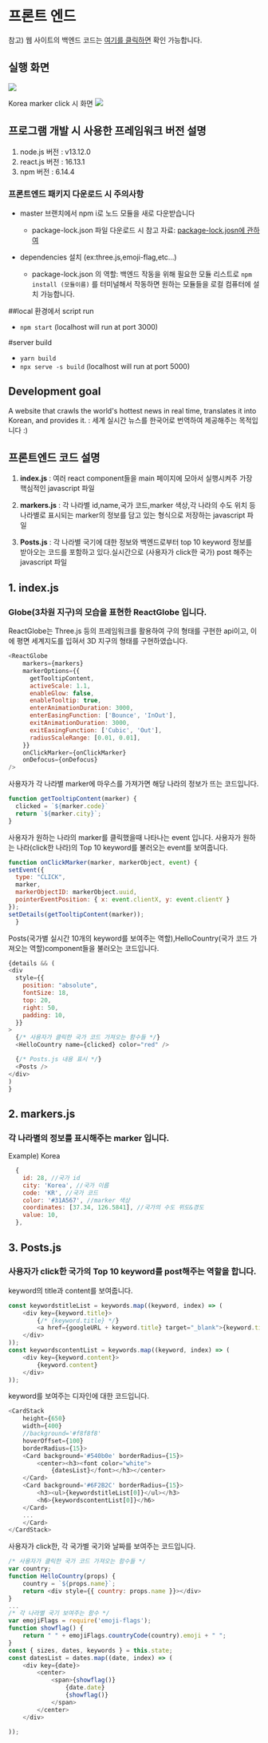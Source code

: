 # 프론트 엔드
참고) 웹 사이트의 백엔드 코드는 [여기를 클릭하면](https://github.com/planetEarth1886/backend) 확인 가능합니다.

## 실행 화면
![](src/img/main.png)

Korea marker click 시 화면 
![](src/img/9s.gif)


## 프로그램 개발 시 사용한 프레임워크 버전 설명
1) node.js 버전 : v13.12.0
2) react.js 버전 : 16.13.1
3) npm 버전  : 6.14.4

### 프론트엔드 패키지 다운로드 시 주의사항
* master 브랜치에서 npm i로 노드 모듈을 새로 다운받습니다
	* package-lock.json 파일 다운로드 시 참고 자료: [package-lock.josn에 관하여](https://medium.com/@han7096/package-lock-json-%EC%97%90-%EA%B4%80%ED%95%98%EC%97%AC-5652f90b734c)

* dependencies 설치 (ex:three.js,emoji-flag,etc...)
    * package-lock.json 의 역할: 백엔드 작동을 위해 필요한 모듈 리스트로 `npm install (모듈이름)` 를 터미널해서 작동하면 원하는 모듈들을 로컬 컴퓨터에 설치 가능합니다. 

##local 환경에서 script run
* `npm start` (localhost will run at port 3000)  

#server build
* `yarn build` 
* `npx serve -s build` (localhost will run at port 5000)  

## Development goal
A website that crawls the world's hottest news in real time, translates it into Korean, and provides it.
: 세계 실시간 뉴스를 한국어로 번역하여 제공해주는 목적입니다 :)

### 

## 프론트엔드 코드 설명 

1. <b>index.js</b> : 여러 react component들을 main 페이지에 모아서 실행시켜주 가장 핵심적인 javascript 파일

2. <b>markers.js</b> : 각 나라별 id,name,국가 코드,marker 색상,각 나라의 수도 위치 등 나라별로 표시되는 marker의 정보를 담고 있는 형식으로 저장하는 javascript 파일

3. <b>Posts.js</b> : 각 나라별 국기에 대한 정보와 백엔드로부터 top 10 keyword 정보를 받아오는 코드를 포함하고 있다.실시간으로 (사용자가 click한 국가) post 해주는 javascript 파일 

## 1. index.js 
### Globe(3차원 지구)의 모습을 표현한 ReactGlobe 입니다.
ReactGlobe는 Three.js 등의 프레임워크를 활용하여 구의 형태를 구현한 api이고, 이에 평면 세계지도를 입혀서 3D 지구의 형태를 구현하였습니다.
```js
<ReactGlobe
    markers={markers}
    markerOptions={{
      getTooltipContent,
      activeScale: 1.1,
      enableGlow: false,
      enableTooltip: true,
      enterAnimationDuration: 3000,
      enterEasingFunction: ['Bounce', 'InOut'],
      exitAnimationDuration: 3000,
      exitEasingFunction: ['Cubic', 'Out'],
      radiusScaleRange: [0.01, 0.01],
    }}
    onClickMarker={onClickMarker}
    onDefocus={onDefocus}
/>
``` 
사용자가 각 나라별 marker에 마우스를 가져가면 해당 나라의 정보가 뜨는 코드입니다.
```js
function getTooltipContent(marker) {
  clicked = `${marker.code}`
  return `${marker.city}`;
}
```  
사용자가 원하는 나라의 marker를 클릭했을때 나타나는 event 입니다. 사용자가 원하는 나라(click한 나라)의 Top 10 keyword를 불러오는 event를 보여줍니다.
```js
function onClickMarker(marker, markerObject, event) {
setEvent({
  type: "CLICK",
  marker,
  markerObjectID: markerObject.uuid,
  pointerEventPosition: { x: event.clientX, y: event.clientY }
});
setDetails(getTooltipContent(marker));
  }
```
Posts(국가별 실시간 10개의 keyword를 보여주는 역할),HelloCountry(국가 코드 가져오는 역할)component들을 불러오는 코드입니다.
```js
{details && (
<div
  style={{
    position: "absolute",
    fontSize: 18,
    top: 20,
    right: 50,
    padding: 10,
  }}
>
  {/* 사용자가 클릭한 국가 코드 가져오는 함수들 */}
  <HelloCountry name={clicked} color="red" />  

  {/* Posts.js 내용 표시 */}
  <Posts />
</div>
)
}
```

## 2. markers.js 
### 각 나라별의 정보를 표시해주는 marker 입니다.

Example) Korea
```js
  {
    id: 28, //국가 id
    city: 'Korea', //국가 이름 
    code: 'KR', //국가 코드 
    color: '#31A567', //marker 색상 
    coordinates: [37.34, 126.5841], //국가의 수도 위도&경도 
    value: 10,
  },
```    
## 3. Posts.js 
### 사용자가 click한 국가의 Top 10 keyword를 post해주는 역할을 합니다.

keyword의 title과 content를 보여줍니다.
```js
const keywordstitleList = keywords.map((keyword, index) => (
    <div key={keyword.title}>
        {/* {keyword.title} */}
        <a href={googleURL + keyword.title} target="_blank">{keyword.title}</a>
    </div>
));
const keywordscontentList = keywords.map((keyword, index) => (
    <div key={keyword.content}>
        {keyword.content}
    </div>
));
```     
keyword를 보여주는 디자인에 대한 코드입니다.
```js
<CardStack
    height={650}
    width={400}
    //background='#f8f8f8'
    hoverOffset={100}
    borderRadius={15}>
    <Card background='#540b0e' borderRadius={15}>
        <center><h3><font color="white">
            {datesList}</font></h3></center>
    </Card>
    <Card background='#6F2B2C' borderRadius={15}>
        <h3><ul>{keywordstitleList[0]}</ul></h3>
        <h6>{keywordscontentList[0]}</h6>
    </Card>
    ...
    </Card>
</CardStack>
```
사용자가 click한, 각 국가별 국기와 날짜를 보여주는 코드입니다. 
```js
/* 사용자가 클릭한 국가 코드 가져오는 함수들 */
var country;
function HelloCountry(props) {
    country = `${props.name}`;
    return <div style={{ country: props.name }}></div>
}
...
/* 각 나라별 국기 보여주는 함수 */
var emojiFlags = require('emoji-flags');
function showflag() {
    return " " + emojiFlags.countryCode(country).emoji + " ";
}
const { sizes, dates, keywords } = this.state;
const datesList = dates.map((date, index) => (
    <div key={date}>
        <center>
            <span>{showflag()}
                {date.date}
                {showflag()}
            </span>
        </center>
    </div>

));
```
